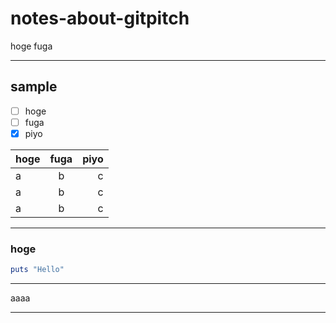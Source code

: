 # notes-about-gitpitch
hoge
fuga

---

## sample

- [ ] hoge
- [ ] fuga
- [x] piyo

|hoge|fuga|piyo|
|:---|:---:|---:|
|a|b|c|
|a|b|c|
|a|b|c|

---

### hoge

```hoge.rb
puts "Hello"
```

---

aaaa

---
